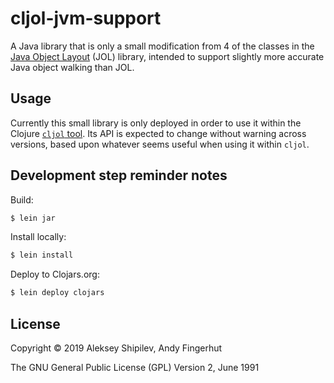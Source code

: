 # cljol-jvm-support

A Java library that is only a small modification from 4 of the classes
in the [Java Object
Layout](https://openjdk.java.net/projects/code-tools/jol) (JOL)
library, intended to support slightly more accurate Java object
walking than JOL.

## Usage

Currently this small library is only deployed in order to use it
within the Clojure [`cljol`
tool](https://github.com/jafingerhut/cljol).  Its API is expected to
change without warning across versions, based upon whatever seems
useful when using it within `cljol`.


## Development step reminder notes

Build:
```bash
$ lein jar
```

Install locally:
```bash
$ lein install
```

Deploy to Clojars.org:
```bash
$ lein deploy clojars
```

## License

Copyright © 2019 Aleksey Shipilev, Andy Fingerhut

The GNU General Public License (GPL) Version 2, June 1991
